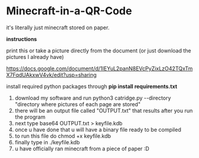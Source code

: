 # Minecraft-in-a-QR-Code
it's literally just minecraft stored on paper.


**instructions**

print this or take a picture directly from the document (or just download the pictures I already have)

https://docs.google.com/document/d/1IEYuL2panN8EVcPyZixLzO42TQxTmX7FqdUAkxwV4vk/edit?usp=sharing

install required python packages through **pip install requirements.txt**

1. download my software and run python3 catridge.py --directory "directory where pictures of each page are stored"
2. there will be an output file called "OUTPUT.txt" that results after you run the program
3. next type base64 OUTPUT.txt > keyfile.kdb
4. once u have done that u will have a binary file ready to be compiled
5. to run this file do chmod +x keyfile.kdb
6. finally type in ./keyfile.kdb 
7. u have officially ran minecraft from a piece of paper :D


